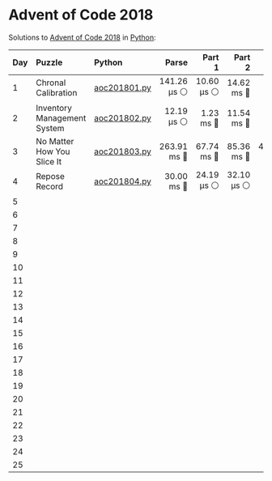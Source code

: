 # Advent of Code 2018

Solutions to [Advent of Code 2018](https://adventofcode.com/2018/) in [Python](https://www.python.org/):

| Day  | Puzzle                      | Python                                                      |       Parse |     Part 1 |     Part 2 |       Total |
| :--- | :-------------------------- | :---------------------------------------------------------- | ----------: | ---------: | ---------: | ----------: |
| 1    | Chronal Calibration         | [aoc201801.py](01_chronal_calibration/aoc201801.py)         | 141.26 μs ⚪️ | 10.60 μs ⚪️ | 14.62 ms 🔵 |  14.77 ms 🔵 |
| 2    | Inventory Management System | [aoc201802.py](02_inventory_management_system/aoc201802.py) |  12.19 μs ⚪️ |  1.23 ms 🔵 | 11.54 ms 🔵 |  12.79 ms 🔵 |
| 3    | No Matter How You Slice It  | [aoc201803.py](03_no_matter_how_you_slice_it/aoc201803.py)  | 263.91 ms 🔵 | 67.74 ms 🔵 | 85.36 ms 🔵 | 417.01 ms 🔵 |
| 4    | Repose Record               | [aoc201804.py](04_repose_record/aoc201804.py)               |  30.00 ms 🔵 | 24.19 μs ⚪️ | 32.10 μs ⚪️ |  30.06 ms 🔵 |
| 5    |                             |                                                             |             |            |            |             |
| 6    |                             |                                                             |             |            |            |             |
| 7    |                             |                                                             |             |            |            |             |
| 8    |                             |                                                             |             |            |            |             |
| 9    |                             |                                                             |             |            |            |             |
| 10   |                             |                                                             |             |            |            |             |
| 11   |                             |                                                             |             |            |            |             |
| 12   |                             |                                                             |             |            |            |             |
| 13   |                             |                                                             |             |            |            |             |
| 14   |                             |                                                             |             |            |            |             |
| 15   |                             |                                                             |             |            |            |             |
| 16   |                             |                                                             |             |            |            |             |
| 17   |                             |                                                             |             |            |            |             |
| 18   |                             |                                                             |             |            |            |             |
| 19   |                             |                                                             |             |            |            |             |
| 20   |                             |                                                             |             |            |            |             |
| 21   |                             |                                                             |             |            |            |             |
| 22   |                             |                                                             |             |            |            |             |
| 23   |                             |                                                             |             |            |            |             |
| 24   |                             |                                                             |             |            |            |             |
| 25   |                             |                                                             |             |            |            |             |
